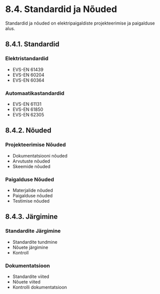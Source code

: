 # 8.4. Standardid ja Nõuded

Standardid ja nõuded on elektripaigaldiste projekteerimise ja paigalduse alus.

## 8.4.1. Standardid

### Elektristandardid
* EVS-EN 61439
* EVS-EN 60204
* EVS-EN 60364

### Automaatikastandardid
* EVS-EN 61131
* EVS-EN 61850
* EVS-EN 62305

## 8.4.2. Nõuded

### Projekteerimise Nõuded
* Dokumentatsiooni nõuded
* Arvutuste nõuded
* Skeemide nõuded

### Paigalduse Nõuded
* Materjalide nõuded
* Paigalduse nõuded
* Testimise nõuded

## 8.4.3. Järgimine

### Standardite Järgimine
* Standardite tundmine
* Nõuete järgimine
* Kontroll

### Dokumentatsioon
* Standardite viited
* Nõuete viited
* Kontrolli dokumentatsioon
